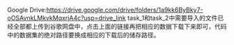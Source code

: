 Google Drive:https://drive.google.com/drive/folders/1a9kk6ByBky7-oOSAvnkLMkvkMqxrjA4c?usp=drive_link
task_1和task_2中需要导入的文件已经全部都上传到谷歌网盘中，点击上面的链接再把相应的数据下载下来即可，代码中的数据集的绝对路径要换成相应的下载后的储存路径。
